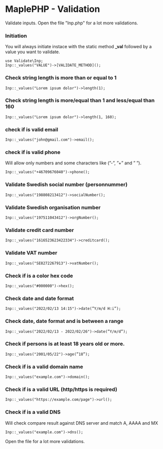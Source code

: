 # MaplePHP - Validation
Validate inputs. Open the file "Inp.php" for a lot more validations.

### Initiation
You will always initiate instace with the static method **_val** followed by a value you want to validate.
```
use Validate\Inp;
Inp::_values("VALUE")->[VALIDATE_METHOD]();
```
### Check string length is more than or equal to 1
```
Inp::_values("Lorem ipsum dolor")->length(1);
```
### Check string length is more/equal than 1 and less/equal than 160
```
Inp::_values("Lorem ipsum dolor")->length(1, 160);
```
### check if is valid email
```
Inp::_values("john@gmail.com")->email();
```
### check if is valid phone
Will allow only numbers and some characters like (”-”, ”+” and ” ”).
```
Inp::_values("+46709676040")->phone();
```
### Validate Swedish social number (personnummer)
```
Inp::_values("198808213412")->socialNumber();
```
### Validate Swedish organisation number
```
Inp::_values("197511043412")->orgNumber();
```
### Validate credit card number
```
Inp::_values("1616523623422334")->creditcard();
```
### Validate VAT number
```
Inp::_values("SE8272267913")->vatNumber();
```
### Check if is a color hex code
```
Inp::_values("#000000")->hex();
```
### Check date and date format
```
Inp::_values("2022/02/13 14:15")->date(”Y/m/d H:i”);
```
### Check date, date format and is between a range
```
Inp::_values("2022/02/13 - 2022/02/26")->date(”Y/m/d”);
```
### Check if persons is at least 18 years old or more.
```
Inp::_values("2001/05/22")->age(”18”);
```
### Check if is a valid domain name
```
Inp::_values("example.com")->domain();
```
### Check if is a valid URL (http/https is required)
```
Inp::_values("https://example.com/page")->url();
```
### Check if is a valid DNS
Will check compare result against DNS server and match A, AAAA and MX
```
Inp::_values("example.com")->dns();
```
Open the file for a lot more validations.
